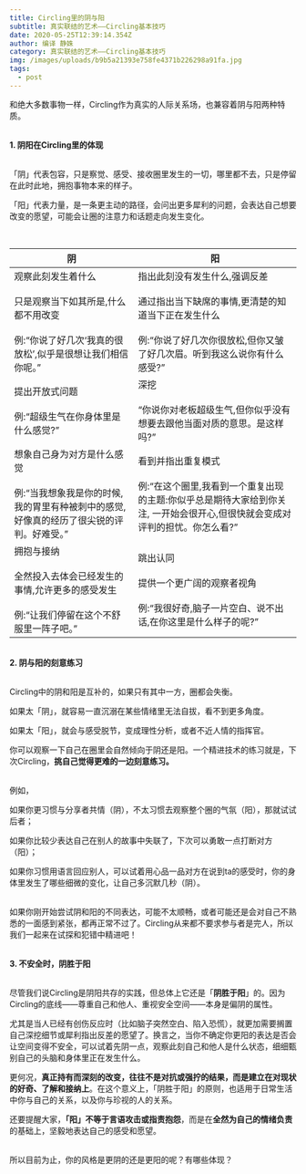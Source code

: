 ```yaml
---
title: Circling里的阴与阳
subtitle: 真实联结的艺术——Circling基本技巧
date: 2020-05-25T12:39:14.354Z
author: 编译 静姝
category: 真实联结的艺术——Circling基本技巧
img: /images/uploads/b9b5a21393e758fe4371b226298a91fa.jpg
tags:
  - post
---
```

和绝大多数事物一样，Circling作为真实的人际关系场，也兼容着阴与阳两种特质。

\
**1.  阴阳在Circling里的体现**

\
「阴」代表包容，只是察觉、感受、接收圈里发生的一切，哪里都不去，只是停留在此时此地，拥抱事物本来的样子。

「阳」代表力量，是一条更主动的路径，会问出更多犀利的问题，会表达自己想要改变的愿望，可能会让圈的注意力和话题走向发生变化。

<br />

| 阴                                                                                                                               | 阳                                                                                                                                                                       |
|--------------------------------------------------------------------------------------------------------------------------------- |------------------------------------------------------------------------------------------------------------------------------------------------------------------------- |
| 观察此刻发生着什么<br><br>只是观察当下如其所是,什么都不用改变<br><br>例:“你说了好几次‘我真的很放松’,似乎是很想让我们相信你呢。”  | 指出此刻没有发生什么,强调反差<br><br>通过指出当下缺席的事情,更清楚的知道当下正在发生什么<br><br>例:“你说了好几次你很放松,但你又皱了好几次眉。听到我这么说你有什么感受?”  |
| 提出开放式问题<br><br>例:“超级生气在你身体里是什么感觉?”                                                                         | 深挖<br><br>“你说你对老板超级生气,但你似乎没有想要去跟他当面对质的意思。是这样吗?”                                                                                       |
| 想象自己身为对方是什么感觉<br><br>例:“当我想象我是你的时候, 我的胃里有种被刺中的感觉, 好像真的经历了很尖锐的评判。好难受。”      | 看到并指出重复模式<br><br>例:“在这个圈里,我看到一个重复出现的主题:你似乎总是期待大家给到你关注, 一开始会很开心,但很快就会变成对评判的担忧。你怎么看?”                    |
| 拥抱与接纳<br><br>全然投入去体会已经发生的事情,允许更多的感受发生<br><br>例:“让我们停留在这个不舒服里一阵子吧。”                 | 跳出认同<br><br>提供一个更广阔的观察者视角<br><br>例:“我很好奇,脑子一片空白、说不出话,在你这里是什么样子的呢?”                                                           |

<!-- ![](/images/uploads/circling中的阴阳3-2.jpg) -->

\
**2.  阴与阳的刻意练习**

\
Circling中的阴和阳是互补的，如果只有其中一方，圈都会失衡。

如果太「阴」，就容易一直沉溺在某些情绪里无法自拔，看不到更多角度。

如果太「阳」，就会与感受脱节，变成理性分析，或者不近人情的指挥官。

你可以观察一下自己在圈里会自然倾向于阴还是阳。一个精进技术的练习就是，下次Circling，**挑自己觉得更难的一边刻意练习。**

\
例如，

如果你更习惯与分享者共情（阴），不太习惯去观察整个圈的气氛（阳），那就试试后者；

如果你比较少表达自己在别人的故事中失联了，下次可以勇敢一点打断对方（阳）；

如果你习惯用语言回应别人，可以试着用心品一品对方在说到ta的感受时，你的身体里发生了哪些细微的变化，让自己多沉默几秒（阴）。

\
如果你刚开始尝试阴和阳的不同表达，可能不太顺畅，或者可能还是会对自己不熟悉的一面感到紧张，都再正常不过了。Circling从来都不要求参与者是完人，所以我们一起来在试探和犯错中精进吧！

\
**3. 不安全时，阴胜于阳**

\
尽管我们说Circling是阴阳共存的实践，但总体上它还是「**阴胜于阳**」的。因为Circling的底线——尊重自己和他人、重视安全空间——本身是偏阴的属性。

尤其是当人已经有创伤反应时（比如脑子突然空白、陷入恐慌），就更加需要搁置自己深挖细节或犀利指出反差的愿望了。换言之，当你不确定你更阳的表达是否会让空间变得不安全，可以试着先阴一点，观察此刻自己和他人是什么状态，细细甄别自己的头脑和身体里正在发生什么。

更何况，**真正持有而深刻的改变，往往不是对抗或强拧的结果，而是建立在对现状的好奇、了解和接纳上**。在这个意义上，「阴胜于阳」的原则，也适用于日常生活中你与自己的关系，以及你与珍视的人的关系。

还要提醒大家，**「阳」不等于言语攻击或指责抱怨**，而是在**全然为自己的情绪负责**的基础上，坚毅地表达自己的感受和愿望。

\
所以目前为止，你的风格是更阴的还是更阳的呢？有哪些体现？
